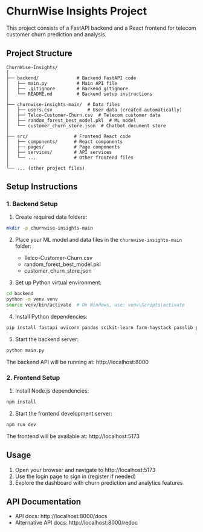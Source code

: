 
# ChurnWise Insights Project

This project consists of a FastAPI backend and a React frontend for telecom customer churn prediction and analysis.

## Project Structure

```
ChurnWise-Insights/
│
├── backend/              # Backend FastAPI code
│   ├── main.py           # Main API file
│   ├── .gitignore        # Backend gitignore
│   └── README.md         # Backend setup instructions
│
├── churnwise-insights-main/  # Data files 
│   ├── users.csv             # User data (created automatically)
│   ├── Telco-Customer-Churn.csv  # Telecom customer data
│   ├── random_forest_best_model.pkl  # ML model
│   └── customer_churn_store.json  # Chatbot document store
│
├── src/                 # Frontend React code
│   ├── components/      # React components
│   ├── pages/           # Page components
│   ├── services/        # API services
│   └── ...              # Other frontend files
│
└── ... (other project files)
```

## Setup Instructions

### 1. Backend Setup

1. Create required data folders:
```bash
mkdir -p churnwise-insights-main
```

2. Place your ML model and data files in the `churnwise-insights-main` folder:
   - Telco-Customer-Churn.csv
   - random_forest_best_model.pkl
   - customer_churn_store.json

3. Set up Python virtual environment:
```bash
cd backend
python -m venv venv
source venv/bin/activate  # On Windows, use: venv\Scripts\activate
```

4. Install Python dependencies:
```bash
pip install fastapi uvicorn pandas scikit-learn farm-haystack passlib python-multipart
```

5. Start the backend server:
```bash
python main.py
```

The backend API will be running at: http://localhost:8000

### 2. Frontend Setup

1. Install Node.js dependencies:
```bash
npm install
```

2. Start the frontend development server:
```bash
npm run dev
```

The frontend will be available at: http://localhost:5173

## Usage

1. Open your browser and navigate to http://localhost:5173
2. Use the login page to sign in (register if needed)
3. Explore the dashboard with churn prediction and analytics features

## API Documentation

- API docs: http://localhost:8000/docs
- Alternative API docs: http://localhost:8000/redoc
